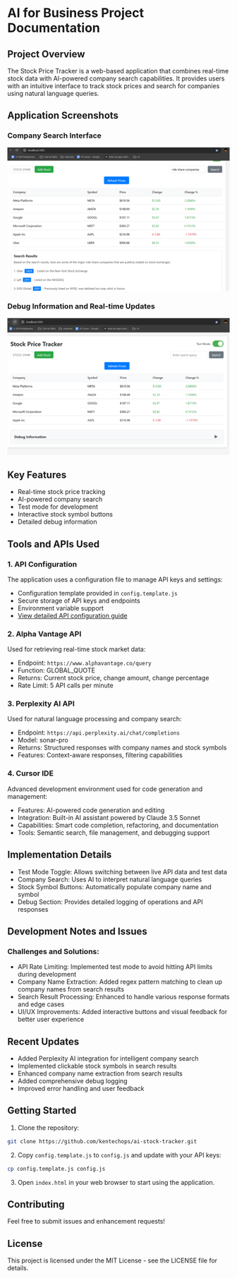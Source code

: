 # AI for Business Project Documentation

## Project Overview
The Stock Price Tracker is a web-based application that combines real-time stock data with AI-powered company search capabilities. It provides users with an intuitive interface to track stock prices and search for companies using natural language queries.

## Application Screenshots

### Company Search Interface
![Company Search Interface](stock-tracker/images/Search.01.png)

### Debug Information and Real-time Updates
![Debug Information](stock-tracker/images/Debug.001.png)

## Key Features
- Real-time stock price tracking
- AI-powered company search
- Test mode for development
- Interactive stock symbol buttons
- Detailed debug information

## Tools and APIs Used

### 1. API Configuration
The application uses a configuration file to manage API keys and settings:
- Configuration template provided in `config.template.js`
- Secure storage of API keys and endpoints
- Environment variable support
- [View detailed API configuration guide](api-config-docs.html)

### 2. Alpha Vantage API
Used for retrieving real-time stock market data:
- Endpoint: `https://www.alphavantage.co/query`
- Function: GLOBAL_QUOTE
- Returns: Current stock price, change amount, change percentage
- Rate Limit: 5 API calls per minute

### 3. Perplexity AI API
Used for natural language processing and company search:
- Endpoint: `https://api.perplexity.ai/chat/completions`
- Model: sonar-pro
- Returns: Structured responses with company names and stock symbols
- Features: Context-aware responses, filtering capabilities

### 4. Cursor IDE
Advanced development environment used for code generation and management:
- Features: AI-powered code generation and editing
- Integration: Built-in AI assistant powered by Claude 3.5 Sonnet
- Capabilities: Smart code completion, refactoring, and documentation
- Tools: Semantic search, file management, and debugging support

## Implementation Details
- Test Mode Toggle: Allows switching between live API data and test data
- Company Search: Uses AI to interpret natural language queries
- Stock Symbol Buttons: Automatically populate company name and symbol
- Debug Section: Provides detailed logging of operations and API responses

## Development Notes and Issues

### Challenges and Solutions:
- API Rate Limiting: Implemented test mode to avoid hitting API limits during development
- Company Name Extraction: Added regex pattern matching to clean up company names from search results
- Search Result Processing: Enhanced to handle various response formats and edge cases
- UI/UX Improvements: Added interactive buttons and visual feedback for better user experience

## Recent Updates
- Added Perplexity AI integration for intelligent company search
- Implemented clickable stock symbols in search results
- Enhanced company name extraction from search results
- Added comprehensive debug logging
- Improved error handling and user feedback

## Getting Started

1. Clone the repository:
```bash
git clone https://github.com/kentechops/ai-stock-tracker.git
```

2. Copy `config.template.js` to `config.js` and update with your API keys:
```bash
cp config.template.js config.js
```

3. Open `index.html` in your web browser to start using the application.

## Contributing
Feel free to submit issues and enhancement requests!

## License
This project is licensed under the MIT License - see the LICENSE file for details. 